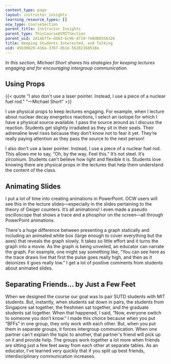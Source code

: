 ```yaml
---
content_type: page
layout: instructor_insights
learning_resource_types: []
ocw_type: CourseSection
parent_title: Instructor Insights
parent_type: ThisCourseAtMITSection
parent_uid: 2d14bffe-dd63-6c9b-d719-7e8d00556326
title: Keeping Students Interested, and Talking
uid: 45b30629-416a-3767-db1e-56282160518a
---
```


_In this section, Michael Short shares his strategies for keeping lectures engaging and for encouraging intergroup communication._

Using Props
-----------

{{< quote "I also don't use a laser pointer. Instead, I use a piece of a nuclear fuel rod." "—Michael Short" >}}

I use physical props to keep lectures engaging. For example, when I lecture about nuclear decay energetics reactions, I select an isotope for which I have a physical source available. I pass the source around as I discuss the reaction. Students get slightly irradiated as they sit in their seats. Their adrenaline level rises because they don’t know not to fear it yet. They’re really paying attention as they pass the source to the next person!

I also don't use a laser pointer. Instead, I use a piece of a nuclear fuel rod. This allows me to say, “Oh, by the way. Feel this.” It’s not steel. It’s zirconium. Students can’t believe how light and flexible it is. Students love knowing there are physical props in the lectures that help them understand the content of the class.

Animating Slides
----------------

I put a lot of time into creating animations in PowerPoint. OCW users will see this in the lecture slides—especially in the slides pertaining to the theory of Geiger counters. It’s all animations! I even made a pseudo oscilloscope that shows a trace and a phosphor on the screen—all through PowerPoint animations.

There's a huge difference between presenting a graph statically and including an animated white box (large enough to cover everything but the axes) that reveals the graph slowly. It takes so little effort and it turns the graph into a movie. As the graph is being unveiled, an educator can narrate the graph. For example, one might say something like, “You can see here as the trace draws live that first the pulse goes really high, and then as it deionizes it goes really low.” I get a lot of positive comments from students about animated slides.

Separating Friends... by Just a Few Feet
----------------------------------------

When we designed the course our goal was to pair SUTD students with MIT students. But, instantly, when students sat down in pairs, the students from Singapore sat together, the freshmen sat together, and the graduate students sat together. When that happened, I said, “Now, everyone switch to someone you don’t know.” I made this choice because when you put “BFFs” in one group, they only work with each other. But, when you put them in separate groups, it forces intergroup communication. When one partner can't explain the topic to another, that partner's friend will pick up on it and provide help. The groups work together a lot more when friends are sitting just a few feet away from each other at separate tables. As an educator, I’ve learned very quickly that if you split up best friends, interdisciplinary communication increases.